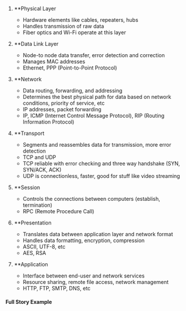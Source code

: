 
1. **Physical Layer
	* Hardware elements like cables, repeaters, hubs
	* Handles transmission of raw data
	* Fiber optics and Wi-Fi operate at this layer

2. **Data Link Layer
	* Node-to node data transfer, error detection and correction
	* Manages MAC addresses
	* Ethernet, PPP (Point-to-Point Protocol)
3. **Network
	* Data routing, forwarding, and addressing
	* Determines the best physical path for data based on network conditions, priority of service, etc
	* IP addresses, packet forwarding
	* IP, ICMP (Internet Control Message Protocol), RIP (Routing Information Protocol)
4. **Transport
	* Segments and reassembles data for transmission, more error detection
	* TCP and UDP
	* TCP reliable with error checking and three way handshake (SYN, SYN/ACK, ACK)
	* UDP is connectionless, faster, good for stuff like video streaming
5. **Session
	* Controls the connections between computers (establish, termination)
	* RPC (Remote Procedure Call) 
6. **Presentation
	* Translates data between application layer and network format
	* Handles data formatting, encryption, compression
	* ASCII, UTF-8, etc
	* AES, RSA
7. **Application
	* Interface between end-user and network services
	* Resource sharing, remote file access, network management
	* HTTP, FTP, SMTP, DNS, etc

#### Full Story Example
 